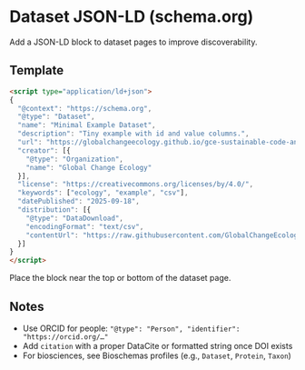# Dataset JSON-LD (schema.org)

Add a JSON-LD block to dataset pages to improve discoverability.

## Template
```html
<script type="application/ld+json">
{
  "@context": "https://schema.org",
  "@type": "Dataset",
  "name": "Minimal Example Dataset",
  "description": "Tiny example with id and value columns.",
  "url": "https://globalchangeecology.github.io/gce-sustainable-code-and-data-handbook/examples/minimal-project/",
  "creator": [{
    "@type": "Organization",
    "name": "Global Change Ecology"
  }],
  "license": "https://creativecommons.org/licenses/by/4.0/",
  "keywords": ["ecology", "example", "csv"],
  "datePublished": "2025-09-18",
  "distribution": [{
    "@type": "DataDownload",
    "encodingFormat": "text/csv",
    "contentUrl": "https://raw.githubusercontent.com/GlobalChangeEcology/gce-sustainable-code-and-data-handbook/main/docs/examples/minimal-project/data/example.csv"
  }]
}
</script>
```

Place the block near the top or bottom of the dataset page.

## Notes
- Use ORCID for people: `"@type": "Person", "identifier": "https://orcid.org/…"`
- Add `citation` with a proper DataCite or formatted string once DOI exists
- For biosciences, see Bioschemas profiles (e.g., `Dataset`, `Protein`, `Taxon`)
